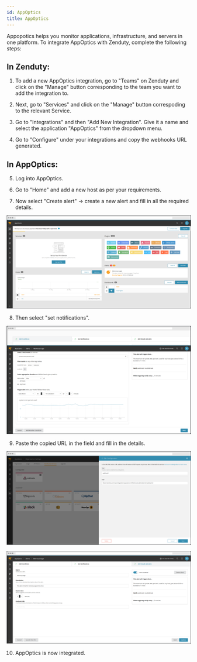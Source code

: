 ```yaml
---
id: AppOptics
title: AppOptics
---
```

Appopotics helps you monitor applications, infrastructure, and servers in one platform. To integrate AppOptics with Zenduty, complete the following steps:

## In Zenduty:

1. To add a new AppOptics integration, go to "Teams" on Zenduty and click on the "Manage" button corresponding to the team you want to add the integration to.

2. Next, go to "Services" and click on the "Manage" button correspoding to the relevant Service.

3. Go to "Integrations" and then "Add New Integration". Give it a name and select the application "AppOptics" from the dropdown menu.

4. Go to "Configure" under your integrations and copy the webhooks URL generated. 

## In AppOptics:

5. Log into AppOptics.

6. Go to "Home" and add a new host as per your requirements. 

7. Now select "Create alert" -> create a new alert and fill in all the required details.

![](/img/Integrations/AppOptics/1.png) 

8. Then select "set notifications".

![](/img/Integrations/AppOptics/2.png) 

9. Paste the copied URL in the field and fill in the details. 

![](/img/Integrations/AppOptics/3.png) 

![](/img/Integrations/AppOptics/4.png) 

10. AppOptics is now integrated. 